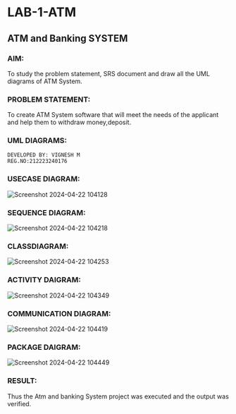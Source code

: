 # LAB-1-ATM
## ATM and Banking SYSTEM
### AIM: 
To study the problem statement, SRS document and draw all the UML diagrams of ATM
System.
### PROBLEM STATEMENT:
To create ATM System software that will meet the needs of the applicant and help them
to withdraw money,deposit.
### UML DIAGRAMS:
```
DEVELOPED BY: VIGNESH M
REG.NO:212223240176
```
### USECASE DIAGRAM:
![Screenshot 2024-04-22 104128](https://github.com/vigneshvickyu/LAB-1-ATM/assets/151948835/bbc51256-2cdd-4585-9246-5fbb14e353a7)


### SEQUENCE DIAGRAM:
![Screenshot 2024-04-22 104218](https://github.com/vigneshvickyu/LAB-1-ATM/assets/151948835/d17db496-6205-4d21-9cd1-7041c66115f8)

### CLASSDIAGRAM:
![Screenshot 2024-04-22 104253](https://github.com/vigneshvickyu/LAB-1-ATM/assets/151948835/6b66c930-a0e6-4330-b4d2-5a2d79fd9648)

### ACTIVITY DAIGRAM:
![Screenshot 2024-04-22 104349](https://github.com/vigneshvickyu/LAB-1-ATM/assets/151948835/3e40355d-864c-4b50-a1b8-a851e377ef38)

### COMMUNICATION DIAGRAM:
![Screenshot 2024-04-22 104419](https://github.com/vigneshvickyu/LAB-1-ATM/assets/151948835/ed4d680b-c648-44ff-b7c3-1b41270aef7f)

### PACKAGE DAIGRAM:
![Screenshot 2024-04-22 104449](https://github.com/vigneshvickyu/LAB-1-ATM/assets/151948835/5a9b9900-0258-4712-8196-203b6b3acf56)


### RESULT: 
Thus the Atm and banking System project was executed and the output was verified.
